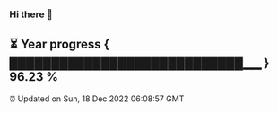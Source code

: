 ### Hi there 👋
⏳ Year progress { ████████████████████████████▁▁ } 96.23 %
---
⏰ Updated on Sun, 18 Dec 2022 06:08:57 GMT

